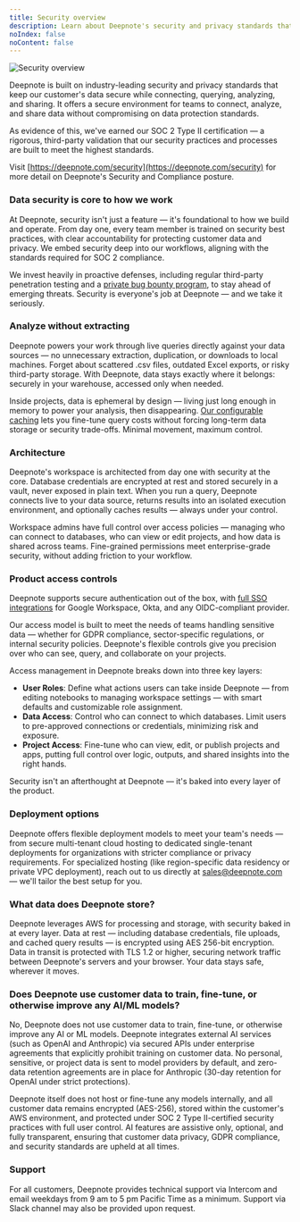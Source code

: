 ```yaml
---
title: Security overview
description: Learn about Deepnote's security and privacy standards that protect your data.
noIndex: false
noContent: false
---
```


![Security overview](https://media.graphassets.com/fc18e1dd-05bc-4ec0-adf5-fd54a1a940ca)

Deepnote is built on industry-leading security and privacy standards that keep our customer's data secure while connecting, querying, analyzing, and sharing. It offers a secure environment for teams to connect, analyze, and share data without compromising on data protection standards.

As evidence of this, we've earned our SOC 2 Type II certification — a rigorous, third-party validation that our security practices and processes are built to meet the highest standards.

Visit [https://deepnote.com/security](https://deepnote.com/security) for more detail on Deepnote's Security and Compliance posture.

### Data security is core to how we work

At Deepnote, security isn't just a feature — it's foundational to how we build and operate. From day one, every team member is trained on security best practices, with clear accountability for protecting customer data and privacy. We embed security deep into our workflows, aligning with the standards required for SOC 2 compliance.

We invest heavily in proactive defenses, including regular third-party penetration testing and a [private bug bounty program](https://deepnote.com/.well-known/security.txt), to stay ahead of emerging threats. Security is everyone's job at Deepnote — and we take it seriously.

### Analyze without extracting

Deepnote powers your work through live queries directly against your data sources — no unnecessary extraction, duplication, or downloads to local machines. Forget about scattered .csv files, outdated Excel exports, or risky third-party storage. With Deepnote, data stays exactly where it belongs: securely in your warehouse, accessed only when needed.

Inside projects, data is ephemeral by design — living just long enough in memory to power your analysis, then disappearing. [Our configurable caching](/docs/sql-query-caching) lets you fine-tune query costs without forcing long-term data storage or security trade-offs. Minimal movement, maximum control.

### Architecture

Deepnote's workspace is architected from day one with security at the core. Database credentials are encrypted at rest and stored securely in a vault, never exposed in plain text. When you run a query, Deepnote connects live to your data source, returns results into an isolated execution environment, and optionally caches results — always under your control.

Workspace admins have full control over access policies — managing who can connect to databases, who can view or edit projects, and how data is shared across teams. Fine-grained permissions meet enterprise-grade security, without adding friction to your workflow.

### Product access controls

Deepnote supports secure authentication out of the box, with [full SSO integrations](/docs/sso) for Google Workspace, Okta, and any OIDC-compliant provider.

Our access model is built to meet the needs of teams handling sensitive data — whether for GDPR compliance, sector-specific regulations, or internal security policies. Deepnote's flexible controls give you precision over who can see, query, and collaborate on your projects.

Access management in Deepnote breaks down into three key layers:

- **User Roles**: Define what actions users can take inside Deepnote — from editing notebooks to managing workspace settings — with smart defaults and customizable role assignment.
- **Data Access**: Control who can connect to which databases. Limit users to pre-approved connections or credentials, minimizing risk and exposure.
- **Project Access**: Fine-tune who can view, edit, or publish projects and apps, putting full control over logic, outputs, and shared insights into the right hands.

Security isn't an afterthought at Deepnote — it's baked into every layer of the product.

### Deployment options

Deepnote offers flexible deployment models to meet your team's needs — from secure multi-tenant cloud hosting to dedicated single-tenant deployments for organizations with stricter compliance or privacy requirements. For specialized hosting (like region-specific data residency or private VPC deployment), reach out to us directly at [sales@deepnote.com](mailto:sales@deepnote.com) — we'll tailor the best setup for you.

### What data does Deepnote store?

Deepnote leverages AWS for processing and storage, with security baked in at every layer. Data at rest — including database credentials, file uploads, and cached query results — is encrypted using AES 256-bit encryption. Data in transit is protected with TLS 1.2 or higher, securing network traffic between Deepnote's servers and your browser. Your data stays safe, wherever it moves.

### Does Deepnote use customer data to train, fine-tune, or otherwise improve any AI/ML models?

No, Deepnote does not use customer data to train, fine-tune, or otherwise improve any AI or ML models. Deepnote integrates external AI services (such as OpenAI and Anthropic) via secured APIs under enterprise agreements that explicitly prohibit training on customer data. No personal, sensitive, or project data is sent to model providers by default, and zero-data retention agreements are in place for Anthropic (30-day retention for OpenAI under strict protections).

Deepnote itself does not host or fine-tune any models internally, and all customer data remains encrypted (AES-256), stored within the customer's AWS environment, and protected under SOC 2 Type II-certified security practices with full user control. AI features are assistive only, optional, and fully transparent, ensuring that customer data privacy, GDPR compliance, and security standards are upheld at all times.

### Support

For all customers, Deepnote provides technical support via Intercom and email weekdays from 9 am to 5 pm Pacific Time as a minimum. Support via Slack channel may also be provided upon request.

